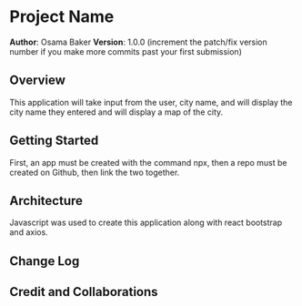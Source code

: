 # Project Name

**Author**: Osama Baker
**Version**: 1.0.0 (increment the patch/fix version number if you make more commits past your first submission)

## Overview
This application will take input from the user, city name, and will display the city name they entered and will display a map of the city.

## Getting Started
First, an app must be created with the command npx, then a repo must be created on Github, then link the two together.

## Architecture
Javascript was used to create this application along with react bootstrap and axios.

## Change Log
<!-- Use this area to document the iterative changes made to your application as each feature is successfully implemented. Use time stamps. Here's an example:

01-01-2001 4:59pm - Application now has a fully-functional express server, with a GET route for the location resource. -->

## Credit and Collaborations
<!-- Give credit (and a link) to other people or resources that helped you build this application. -->